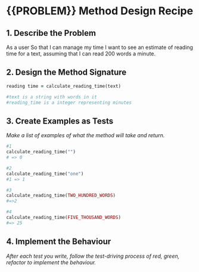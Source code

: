 # {{PROBLEM}} Method Design Recipe



## 1. Describe the Problem

As a user
So that I can manage my time
I want to see an estimate of reading time for a text, assuming that I can read 200 words a minute.

## 2. Design the Method Signature

```ruby
reading time = calculate_reading_time(text)

#text is a string with words in it 
#reading_time is a integer representing minutes
```

## 3. Create Examples as Tests

_Make a list of examples of what the method will take and return._

```ruby
#1
calculate_reading_time("")
# => 0

#2
calculate_reading_time("one")
#1 => 1

#3 
calculate_reading_time(TWO_HUNDRED_WORDS)
#=>2

#4
calculate_reading_time(FIVE_THOUSAND_WORDS)
#=> 25
```



## 4. Implement the Behaviour

_After each test you write, follow the test-driving process of red, green, refactor to implement the behaviour._
